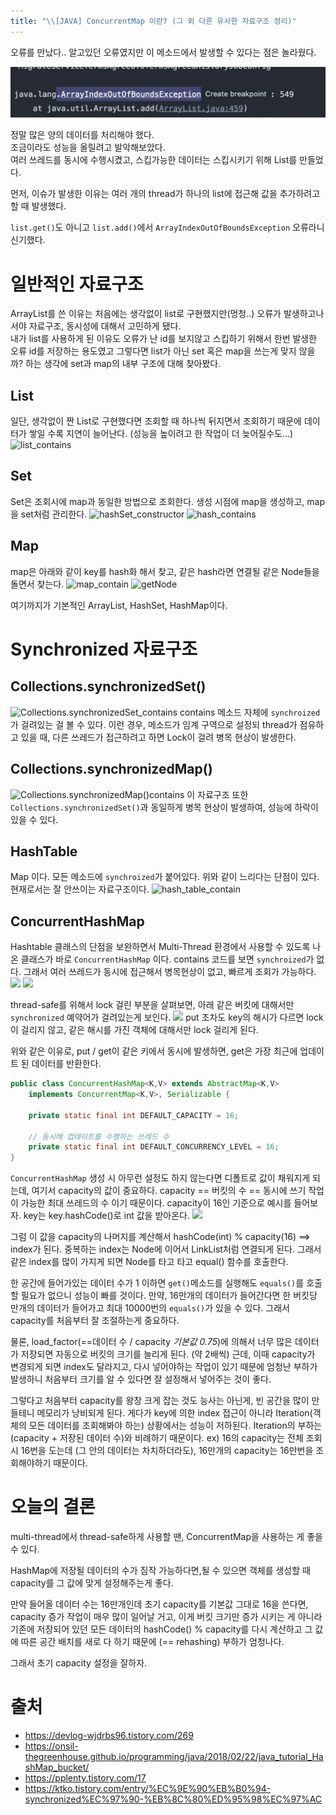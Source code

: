 ```yaml
---
title: "\\[JAVA] ConcurrentMap 이란? (그 외 다른 유사한 자료구조 정리)"
---
```


오류를 만났다.. 알고있던 오류였지만 이 메소드에서 발생할 수 있다는 점은 놀라웠다.

![error_picture](/assets/image/스크린샷%202022-12-18%2020.39.59.png)


정말 많은 양의 데이터를 처리해야 했다.   
조금이라도 성능을 올릴려고 발악해보았다.   
여러 쓰레드를 동시에 수행시켰고, 스킵가능한 데이터는 스킵시키기 위해 List를 만들었다.  

먼저, 이슈가 발생한 이유는 여러 개의 thread가 하나의 list에 접근해 값을 추가하려고 할 때 발생했다.

`list.get()`도 아니고 `list.add()`에서 `ArrayIndexOutOfBoundsException` 오류라니 신기했다.

# 일반적인 자료구조
ArrayList를 쓴 이유는 처음에는 생각없이 list로 구현했지만(멍청..) 오류가 발생하고나서야 자료구조, 동시성에 대해서 고민하게 됐다.   
내가 list를 사용하게 된 이유도 오류가 난 id를 보지않고 스킵하기 위해서 한번 발생한 오류 id를 저장하는 용도였고 그렇다면 list가 아닌 set 혹은 map을 쓰는게 맞지 않을까? 하는 생각에 set과 map의 내부 구조에 대해 찾아봤다.

## List

일단, 생각없이 짠 List로 구현했다면 조회할 때 하나씩 뒤지면서 조회하기 때문에 데이터가 쌓일 수록 지연이 늘어난다. (성능을 높이려고 한 작업이 더 늦어질수도...)
![list_contains](https://ap-northeast-2-02870039-view.menlosecurity.com/c/0/i/aHR0cHM6Ly91c2VyLWltYWdlcy5naXRodWJ1c2VyY29udGVudC5jb20vNDk1MDc3MzYvMjA4Mjg1MTQ0LWExNjM5ZjRkLTA5YWUtNDlhYS05NjFlLTJiYWJlMWIyYjUzNi5wbmc~)

## Set

Set은 조회시에 map과 동일한 방법으로 조회한다. 생성 시점에 map을 생성하고, map을 set처럼 관리한다.
![hashSet_constructor](https://ap-northeast-2-02870039-view.menlosecurity.com/c/0/i/aHR0cHM6Ly91c2VyLWltYWdlcy5naXRodWJ1c2VyY29udGVudC5jb20vNDk1MDc3MzYvMjA4Mjg1MjM3LTcyYTk4YTNkLWFiMDgtNDdhNC1hN2U0LWFjZDIxMGM2MDMwMC5wbmc~)
![hash_contains](https://ap-northeast-2-02870039-view.menlosecurity.com/c/0/i/aHR0cHM6Ly91c2VyLWltYWdlcy5naXRodWJ1c2VyY29udGVudC5jb20vNDk1MDc3MzYvMjA4Mjg1MjMyLTQ2NmNkMGQwLTkyN2UtNGJjZS05ZDk0LTg1ODA0MjQ4NDkwZS5wbmc~)

## Map
map은 아래와 같이 key를 hash화 해서 찾고, 같은 hash라면 연결될 같은 Node들을 돌면서 찾는다.
![map_contain](https://ap-northeast-2-02870039-view.menlosecurity.com/c/0/i/aHR0cHM6Ly91c2VyLWltYWdlcy5naXRodWJ1c2VyY29udGVudC5jb20vNDk1MDc3MzYvMjA4Mjg1MzgxLTI1NWYzY2UzLTZkOWMtNDJiOC05NjA0LWIzYmI5NmIwZDU2MS5wbmc~)
![getNode](https://ap-northeast-2-02870039-view.menlosecurity.com/c/0/i/aHR0cHM6Ly91c2VyLWltYWdlcy5naXRodWJ1c2VyY29udGVudC5jb20vNDk1MDc3MzYvMjA4Mjg1NDI0LWJkZDUwMGMwLTMwM2UtNGZiYi04NTY4LTU2NGI2OTUyNjBiOS5wbmc~)

여기까지가 기본적인 ArrayList, HashSet, HashMap이다.

# Synchronized 자료구조
## Collections.synchronizedSet()
![Collections.synchronizedSet_contains](https://ap-northeast-2-02870039-view.menlosecurity.com/c/0/i/aHR0cHM6Ly91c2VyLWltYWdlcy5naXRodWJ1c2VyY29udGVudC5jb20vNDk1MDc3MzYvMjA4Mjg1OTU1LTVjZmVjMmQwLTQ0YTctNGFiOC1iNWJlLTY0MzNkYzUzNmQ2NS5wbmc~)
contains 메소드 자체에 `synchroized`가 걸려있는 걸 볼 수 있다. 이런 경우, 메소드가 임계 구역으로 설정되 thread가 점유하고 있을 때, 다른 쓰레드가 접근하려고 하면 Lock이 걸려 병목 현상이 발생한다.
## Collections.synchronizedMap()
![Collections.synchronizedMap()contains](https://ap-northeast-2-02870039-view.menlosecurity.com/c/0/i/aHR0cHM6Ly91c2VyLWltYWdlcy5naXRodWJ1c2VyY29udGVudC5jb20vNDk1MDc3MzYvMjA4Mjg1OTcxLTUwZjQ2Y2I0LWRkYzItNDc4Yi1hYTM2LTJkOGRmMTFkZGM0Yi5wbmc~)
이 자료구조 또한 `Collections.synchronizedSet()`과 동일하게 병목 현상이 발생하여, 성능에 하락이 있을 수 있다.
## HashTable
Map 이다. 모든 메소드에 `synchroized`가 붙어있다. 위와 같이 느리다는 단점이 있다. 현재로서는 잘 안쓰이는 자료구조이다.
![hash_table_contain](https://ap-northeast-2-02870039-view.menlosecurity.com/c/0/i/aHR0cHM6Ly91c2VyLWltYWdlcy5naXRodWJ1c2VyY29udGVudC5jb20vNDk1MDc3MzYvMjA4Mjg2MTg2LTZmNTMzMjA2LWQ2MzItNDdjZC05YzYxLWVlYjBiMjE0MGJmZi5wbmc~)
## ConcurrentHashMap
Hashtable 클래스의 단점을 보완하면서 Multi-Thread 환경에서 사용할 수 있도록 나온 클래스가 바로 `ConcurrentHashMap` 이다.
contains 코드를 보면 `synchroized`가 없다. 그래서 여러 쓰레드가 동시에 접근해서 병목현상이 없고, 빠르게 조회가 가능하다.
![](https://ap-northeast-2-02870039-view.menlosecurity.com/c/0/i/aHR0cHM6Ly91c2VyLWltYWdlcy5naXRodWJ1c2VyY29udGVudC5jb20vNDk1MDc3MzYvMjA4Mjg2NDgyLWFlNjRiMjRiLWQ2YjMtNDUyYi1hNGE1LWZiNzNlNzBjNWNjNy5wbmc~)
![](https://ap-northeast-2-02870039-view.menlosecurity.com/c/0/i/aHR0cHM6Ly91c2VyLWltYWdlcy5naXRodWJ1c2VyY29udGVudC5jb20vNDk1MDc3MzYvMjA4Mjg2NTMxLWJiYjhjMWYwLWFmYmUtNDYxNi05YWU5LTkxYTEzMWYwY2FiYS5wbmc~)

thread-safe를 위해서 lock 걸린 부분을 살펴보면, 아래 같은 버킷에 대해서만 `synchronized` 예약어가 걸려있는게 보인다.
![](https://ap-northeast-2-02870039-view.menlosecurity.com/c/0/i/aHR0cHM6Ly91c2VyLWltYWdlcy5naXRodWJ1c2VyY29udGVudC5jb20vNDk1MDc3MzYvMjA4Mjg2NTk5LWMxYTgzOTA3LWM4MTYtNDYzMS1iYmIxLTM2NjQyMDQ5NjRjYy5wbmc~)
put 조차도 key의 해시가 다르면 lock이 걸리지 않고, 같은 해시를 가진 객체에 대해서만 lock 걸리게 된다.

위와 같은 이유로, put / get이 같은 키에서 동시에 발생하면, get은 가장 최근에 업데이트 된 데이터를 반환한다.

```java
public class ConcurrentHashMap<K,V> extends AbstractMap<K,V>
    implements ConcurrentMap<K,V>, Serializable {

    private static final int DEFAULT_CAPACITY = 16;

    // 동시에 업데이트를 수행하는 쓰레드 수
    private static final int DEFAULT_CONCURRENCY_LEVEL = 16;
}
```
`ConcurrentHashMap` 생성 시 아무런 설정도 하지 않는다면 디폴트로 값이 채워지게 되는데, 여기서 capacity의 값이 중요하다.
capacity == 버킷의 수 == 동시에 쓰기 작업이 가능한 최대 쓰레드의 수 이기 때문이다.
capacity이 16인 기준으로 예시를 들어보자.
key는 key.hashCode()로 int 값을 받아온다.
![](https://ap-northeast-2-02870039-view.menlosecurity.com/c/0/i/aHR0cHM6Ly91c2VyLWltYWdlcy5naXRodWJ1c2VyY29udGVudC5jb20vNDk1MDc3MzYvMjA4Mjg3NTAwLWZmZjQ4MTQzLTNjNjEtNGU4MC1hMWJhLTM1NjYwYzM4MDIyYS5wbmc~)

그럼 이 값을 capacity의 나머지를 계산해서 hashCode(int) % capacity(16) ==> index가 된다.
중복하는 index는 Node에 이어서 LinkList처럼 연결되게 된다.
그래서 같은 index를 많이 가지게 되면 Node를 타고 타고 equal() 함수를 호출한다.

한 공간에 들어가있는 데이터 수가 1 이하면 `get()`메소드를 실행해도 `equals()`를 호출할 필요가 없으니 성능이 빠를 것이다.
만약, 16만개의 데이터가 들어간다면 한 버킷당 만개의 데이터가 들어가고 최대 10000번의 `equals()`가 있을 수 있다. 그래서 capacity를 처음부터 잘 조절하는게 중요하다.

물론, load_factor(==데이터 수 / capacity *기본값 0.75*)에 의해서 너무 많은 데이터가 저장되면 자동으로 버킷의 크기를 늘리게 된다. (약 2배씩)
근데, 이때 capacity가 변경되게 되면 index도 달라지고, 다시 넣어야하는 작업이 있기 때문에 엄청난 부하가 발생하니 처음부터 크기를 알 수 있다면 잘 설정해서 넣어주는 것이 좋다.

그렇다고 처음부터 capacity를 왕창 크게 잡는 것도 능사는 아닌게, 빈 공간을 많이 만들테니 메모리가 낭비되게 된다.
게다가 key에 의한 index 접근이 아니라 Iteration(객체의 모든 데이터를 조회해봐야 하는) 상황에서는 성능이 저하된다.
Iteration의 부하는 (capacity + 저장된 데이터 수)와 비례하기 때문이다.
ex) 16의 capacity는 전체 조회 시 16번을 도는데 (그 안의 데이터는 차치하더라도), 16만개의 capacity는 16만번을 조회해야하기 때문이다.

# 오늘의 결론
multi-thread에서 thread-safe하게 사용할 땐, ConcurrentMap을 사용하는 게 좋을 수 있다.

HashMap에 저장될 데이터의 수가 짐작 가능하다면,될 수 있으면 객체를 생성할 때 capacity를 그 값에 맞게 설정해주는게 좋다.

만약 들어올 데이터 수는 16만개인데 초기 capacity를 기본값 그대로 16을 쓴다면, capacity 증가 작업이 매우 많이 일어날 거고, 이게 버킷 크기만 증가 시키는 게 아니라 기존에 저장되어 있던 모든 데이터의 hashCode() % capacity를 다시 계산하고 그 값에 따른 공간 배치를 새로 다 하기 때문에 (== rehashing) 부하가 엄청나다.

그래서 초기 capacity 설정을 잘하자.

# 출처
- https://devlog-wjdrbs96.tistory.com/269
- https://onsil-thegreenhouse.github.io/programming/java/2018/02/22/java_tutorial_HashMap_bucket/
- https://pplenty.tistory.com/17
- https://ktko.tistory.com/entry/%EC%9E%90%EB%B0%94-synchronized%EC%97%90-%EB%8C%80%ED%95%98%EC%97%AC
